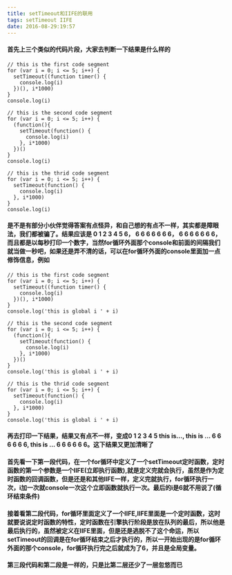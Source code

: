 ```yaml
---
title: setTimeout和IIFE的联用
tags: setTimeout IIFE
date: 2016-08-29:19:57
---
```

#### 首先上三个类似的代码片段，大家去判断一下结果是什么样的
    // this is the first code segment
    for (var i = 0; i <= 5; i++) {
      setTimeout((function timer() {
        console.log(i)
      })(), i*1000)
    }
    console.log(i)

    // this is the second code segment
    for (var i = 0; i <= 5; i++) {
      (function(){
        setTimeout(function() {
          console.log(i)
        }, i*1000)
      })()
    }
    console.log(i)

    // this is the thrid code segment
    for (var i = 0; i <= 5; i++) {
      setTimeout(function() {
        console.log(i)
      }, i*1000)
    }
    console.log(i)
#### 是不是有部分小伙伴觉得答案有点怪异，和自己想的有点不一样，其实都是障眼法，我们都被骗了。结果应该是 0 1 2 3 4 5 6， 6 6 6 6 6 6 6， 6 6 6 6 6 6 6，而且都是以每秒打印一个数字，当然for循环外面那个console和前面的间隔我们就当做一秒吧，如果还是弄不清的话，可以在for循环外面的console里面加一点修饰信息，例如
    // this is the first code segment
    for (var i = 0; i <= 5; i++) {
      setTimeout((function timer() {
        console.log(i)
      })(), i*1000)
    }
    console.log('this is global i ' + i)

    // this is the second code segment
    for (var i = 0; i <= 5; i++) {
      (function(){
        setTimeout(function() {
          console.log(i)
        }, i*1000)
      })()
    }
    console.log('this is global i ' + i)

    // this is the thrid code segment
    for (var i = 0; i <= 5; i++) {
      setTimeout(function() {
        console.log(i)
      }, i*1000)
    }
    console.log('this is global i ' + i)
#### 再去打印一下结果，结果又有点不一样，变成0 1 2 3 4 5 this is..., this is ... 6 6 6 6 6 6, this is ... 6 6 6 6 6 6。这下结果又更加清晰了
#### 首先看一下第一段代码，在一个for循环中定义了一个setTimeout定时函数，定时函数的第一个参数是一个IIFE(立即执行函数),就是定义完就会执行，虽然是作为定时函数的回调函数，但是还是和其他IIFE一样，定义完就执行，for循环执行一次，i加一次就console一次这个立即函数就执行一次。最后的i是6就不用说了(循环结束条件)
#### 接着看第二段代码，for循环里面定义了一个IIFE,IIFE里面是一个定时函数，这时就要说说定时函数的特性，定时函数在引擎执行阶段是放在队列的最后，所以他是最后执行的，虽然被定义在IIFE里面，但是还是逃脱不了这个命运，所以setTimeout的回调是在for循环结束之后才执行的，所以一开始出现的是for循环外面的那个console，for循环执行完之后就成为了6，并且是全局变量。
#### 第三段代码和第二段是一样的，只是比第二层还少了一层忽悠而已
